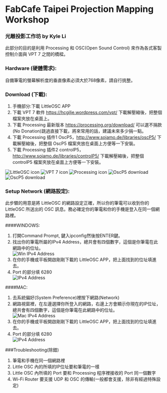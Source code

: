# FabCafe Taipei Projection Mapping Workshop  
### 光雕投影工作坊 by Kyle Li
此部分的目的是利用 Processing 和 OSC(Open Sound Control) 來作為各式客製控制介面與 VPT 7 之間的橋樑。

### Hardware (硬體需求):  
自備筆電的螢幕解析度的垂直像素必須大於768像素，請自行挑整。  

### Download (下載):    
1. 手機部分:下載 LittleOSC APP  
2. 下載 VPT 7 軟件 https://hcgilje.wordpress.com/vpt/ 下載解壓縮後，把整個檔案夾放在桌面上。  
3. 下載 Processing 最新版本 https://processing.org/download/ 可以選不捐款(No Donation)跳過直接下載，將來常用的話，建議未來多少捐一點。   
4. 下載 Processing 插件1 OscP5，http://www.sojamo.de/libraries/oscP5/ 下載解壓縮後，把整個 OscP5 檔案夾放在桌面上方便等一下安裝。 
5. 下載 Processing 插件2 controlP5，http://www.sojamo.de/libraries/controlP5/ 下載解壓縮後，把整個 controlP5 檔案夾放在桌面上方便等一下安裝。 
  
![LittleOSC icon](https://github.com/ghettokon/fabcafeTaipei-VPT-7/raw/master/media/LittleOSC_icon.jpg)
![VPT 7 icon](https://github.com/ghettokon/fabcafeTaipei-VPT-7/raw/master/media/vpt7_icon.jpg)
![Processing icon](https://github.com/ghettokon/fabcafeTaipei-VPT-7/raw/master/media/Processing_icon.jpg)
![OscP5 download](https://github.com/ghettokon/fabcafeTaipei-VPT-7/raw/master/media/OSP5.jpg)
![OscP5 download](https://github.com/ghettokon/fabcafeTaipei-VPT-7/raw/master/media/controlP5.jpg)  

### Setup Network (網路設定):  
此步驟的用意是將 LittleOSC 的網路設定正確，所以你的筆電可以收到你的 LittleOSC 所送出的 OSC 訊息。務必確定你的筆電和你的手機是登入在同一個網路裡。  

####WINDOWS:  
1. 打開Command Prompt, 鍵入ipconfig然後按ENTER鍵。  
2. 找出你的筆電所屬的IPv4 Address，總共會有四個數字，這個是你筆電在此網路中的位址。  
![Win IPv4 Address](https://github.com/ghettokon/fabcafeTaipei-VPT-7/raw/master/media/commandp.jpg)  
3. 在你的手機或平板開啟剛剛下載的 LittleOSC APP，把上面找到的位址填進去。  
4. Port 的部分填 6280   
![IPv4 Address](https://github.com/ghettokon/fabcafeTaipei-VPT-7/raw/master/media/loAndriod.jpg)  

####MAC:  
1. 去系統偏好(System Preference)裡按下網路(Network)  
2. 網路視窗裡，在左邊選擇你所登入的網路，右邊上方會顯示你現在的IP位址，總共會有四個數字，這個是你筆電在此網路中的位址。  
![Mac IPv4 Address](https://github.com/ghettokon/fabcafeTaipei-VPT-7/raw/master/media/mac_ip.jpg)  
3. 在你的手機或平板開啟剛剛下載的 LittleOSC APP，把上面找到的位址填進去。  
4. Port 的部分填 6280   
![IPv4 Address](https://github.com/ghettokon/fabcafeTaipei-VPT-7/raw/master/media/loMac.jpg)  

###Troubleshooting(除錯)  
1. 筆電和手機在同一個網路裡  
2. Little OSC 內的所填的IP位址要和筆電的一樣
3. Little OSC 內所填的 Port 要和 Processing 程序裡接收的 Port 同一個數字
4. Wi-Fi Router 要支援 UDP 和 OSC 的傳輸(一般都會支援，除非有經過特殊設定)
